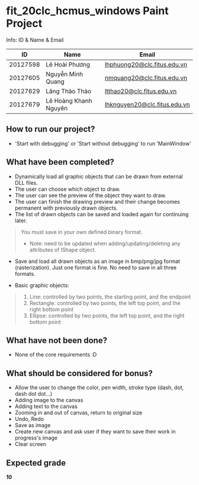 # fit_20clc_hcmus_windows Paint Project  

Info: ID & Name & Email  

| ID          | Name|Email|
|-------------|---|---|
|20127598     |Lê Hoài Phương|lhphuong20@clc.fitus.edu.vn|
|20127605     |Nguyễn Minh Quang|nmquang20@clc.fitus.edu.vn|
|20127629     |Lăng Thảo Thảo|ltthao20@clc.fitus.edu.vn|
|20127679     |Lê Hoàng Khanh Nguyên|lhknguyen20@clc.fitus.edu.vn|  


## How to run our project?  

* 'Start with debugging' or 'Start without debugging' to run 'MainWindow'  


## What have been completed?  

* Dynamically load all graphic objects that can be drawn from external DLL files.  
* The user can choose which object to draw.  
* The user can see the preview of the object they want to draw.  
* The user can finish the drawing preview and their change becomes permanent with previously drawn objects.  
* The list of drawn objects can be saved and loaded again for continuing later.  
    
> You must save in your own defined binary format.  
> - Note: need to be updated when adding/updating/deleting any attributes of IShape object.  
    
* Save and load all drawn objects as an image in bmp/png/jpg format (rasterization). Just one format is fine. No need to save in all three formats.  

* Basic graphic objects:  
> 1. Line: controlled by two points, the starting point, and the endpoint  
> 2. Rectangle: controlled by two points, the left top point, and the right bottom point  
> 3. Ellipse: controlled by two points, the left top point, and the right bottom point   


## What have not been done?  

* None of the core requirements :D  


## What should be considered for bonus?  

* Allow the user to change the color, pen width, stroke type (dash, dot, dash dot dot...)  
* Adding image to the canvas  
* Adding text to the canvas
* Zooming in and out of canvas, return to original size  
* Undo, Redo  
* Save as image  
* Create new canvas and ask user if they want to save their work in progress's image  
* Clear screen


## Expected grade  

**10**


